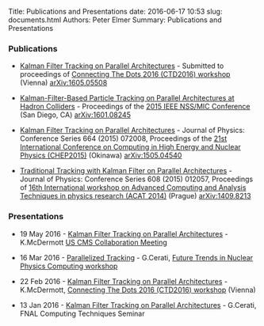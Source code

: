 Title: Publications and Presentations
date: 2016-06-17 10:53
slug: documents.html
Authors: Peter Elmer
Summary: Publications and Presentations

### Publications

  * [Kalman Filter Tracking on Parallel Architectures](http://arxiv.org/abs/1605.05508) - Submitted to proceedings of [Connecting The Dots 2016 (CTD2016) workshop](https://indico.hephy.oeaw.ac.at/event/86/overview) (Vienna) [arXiv:1605.05508](http://arxiv.org/abs/1605.05508)

  * [Kalman-Filter-Based Particle Tracking on Parallel Architectures at Hadron Colliders](http://arxiv.org/abs/1601.08245) - Proceedings of the [2015 IEEE NSS/MIC Conference](http://www.nss-mic.org/2015/public/welcome.asp) (San Diego, CA) [arXiv:1601.08245](http://arxiv.org/abs/1601.08245)

  * [Kalman Filter Tracking on Parallel Architectures](http://iopscience.iop.org/article/10.1088/1742-6596/664/7/072008/pdf) - Journal of Physics: Conference Series 664 (2015) 072008, Proceedings of the [21st International Conference on Computing in High Energy and Nuclear Physics (CHEP2015)](http://chep2015.kek.jp/programs.html) (Okinawa) [arXiv:1505.04540](http://arxiv.org/abs/1505.04540)

  * [Traditional Tracking with Kalman Filter on Parallel Architectures](http://iopscience.iop.org/article/10.1088/1742-6596/608/1/012057/pdf) - Journal of Physics: Conference Series 608 (2015) 012057, Proceedings of [16th International workshop on Advanced Computing and Analysis Techniques in physics research (ACAT 2014)](https://indico.cern.ch/event/258092/) (Prague) [arXiv:1409.8213](http://arxiv.org/abs/1409.8213)

### Presentations

  * 19 May 2016 - [Kalman Filter Tracking on Parallel Architectures](https://indico.cern.ch/event/506353/contributions/2150036/attachments/1276116/1893325/uscms2016_mcdermott_kf-par-arch.pdf) - K.McDermott [US CMS Collaboration Meeting](https://indico.cern.ch/event/506353/)

  * 16 Mar 2016 - [Parallelized Tracking](https://www.jlab.org/conferences/trends2016/talks/cerati.pdf) - G.Cerati, [Future Trends in Nuclear Physics Computing workshop](https://www.jlab.org/conferences/trends2016/) 

  * 22 Feb 2016 - [Kalman Filter Tracking on Parallel Architectures](https://indico.hephy.oeaw.ac.at/event/86/session/0/contribution/12/material/slides/0.pdf) - K.McDermott, [Connecting The Dots 2016 (CTD2016) workshop](https://indico.hephy.oeaw.ac.at/event/86/overview) (Vienna)

  * 13 Jan 2016 - [Kalman Filter Tracking on Parallel Architectures](http://cd-docdb.fnal.gov/cgi-bin/RetrieveFile?docid=5676&filename=fnal-2016-01-13-trk-mic.pdf&version=1) - G.Cerati, FNAL Computing Techniques Seminar
